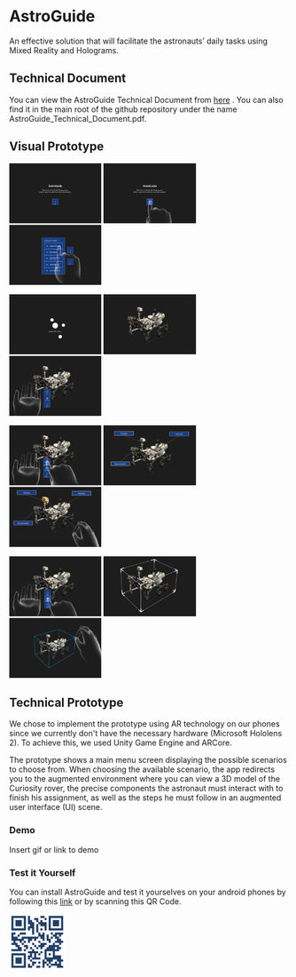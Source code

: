 
# AstroGuide

An effective solution that will facilitate the astronauts’ daily tasks using Mixed Reality and Holograms.





## Technical Document
You can view the AstroGuide Technical Document from
[here](https://www.canva.com/design/DAFU1J371Sk/Itj__OyrahI5S0eiyINmFQ/view?utm_content=DAFU1J371Sk&utm_campaign=designshare&utm_medium=link2&utm_source=sharebutton)
.
You can also find it in the main root of the github repository under the name AstroGuide_Technical_Document.pdf.


## Visual Prototype

<p float="left">
  <img src="./Visual prototype /0.png" width="33%" />
  <img src="./Visual prototype /1.png" width="33%" />
  <img src="./Visual prototype /2.png" width="33%" />
</p>
<p float="left">
  <img src="./Visual prototype /3.png" width="33%" />
  <img src="./Visual prototype /4.png" width="33%" />
  <img src="./Visual prototype /5.png" width="33%" />
</p>
<p float="left">
  <img src="./Visual prototype /6.png" width="33%" />
  <img src="./Visual prototype /7.png" width="33%" />
  <img src="./Visual prototype /8.png" width="33%" />
</p>
<p float="left">
  <img src="./Visual prototype /11.png" width="33%" />
  <img src="./Visual prototype /12.png" width="33%" />
  <img src="./Visual prototype /13.png" width="33%" />
</p>

## Technical Prototype
We chose to implement the prototype using AR technology on our phones since we currently don't have the necessary hardware (Microsoft Hololens 2).  To achieve this, we used Unity Game Engine and ARCore.  
  
  The prototype shows a main menu screen displaying the possible scenarios to choose from. When choosing the available scenario, the app redirects you to the augmented environment where you can view a 3D model of the Curiosity rover, the precise components the astronaut must interact with to finish his assignment, as well as the steps he must follow in an augmented user interface (UI) scene.

### Demo

Insert gif or link to demo

### Test it Yourself

You can install AstroGuide and test it yourselves on your android phones by following this [link](https://www.mediafire.com/file/ur1m9rtt5ueumho/astroguide.apk/file) or by scanning this QR Code.
<p float="center">
<img src="./AstroGuide.png" width="20%"/>
</p>
